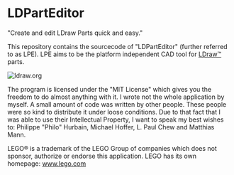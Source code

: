 # LDPartEditor
"Create and edit LDraw Parts quick and easy."

This repository contains the sourcecode of "LDPartEditor" (further referred to as LPE).
LPE aims to be the platform independent CAD tool for [LDraw™](www.ldraw.org) parts.


![ldraw.org](https://lh4.googleusercontent.com/-gm8UHxogrNY/VSa67u-kLkI/AAAAAAAAAXI/akJ3r2ZvsXg/w468-h60-no/ldrawbanner.gif)


The program is licensed under the "MIT License" which gives you the freedom to do almost anything with it.
I wrote not the whole application by myself. A small amount of code was written by other people. These people were so kind to distribute it under loose conditions. Due to that fact that I was able to use their
Intellectual Property, I want to speak my best wishes to: Philippe "Philo" Hurbain, Michael Hoffer, L. Paul Chew and Matthias Mann.







LEGO® is a trademark of the LEGO Group of companies which does not sponsor, authorize or endorse this application.
LEGO has its own homepage: www.lego.com





